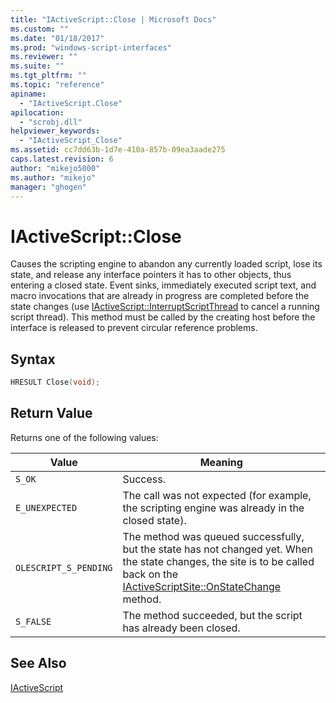 ```yaml
---
title: "IActiveScript::Close | Microsoft Docs"
ms.custom: ""
ms.date: "01/18/2017"
ms.prod: "windows-script-interfaces"
ms.reviewer: ""
ms.suite: ""
ms.tgt_pltfrm: ""
ms.topic: "reference"
apiname: 
  - "IActiveScript.Close"
apilocation: 
  - "scrobj.dll"
helpviewer_keywords: 
  - "IActiveScript_Close"
ms.assetid: cc7dd63b-1d7e-410a-857b-09ea3aade275
caps.latest.revision: 6
author: "mikejo5000"
ms.author: "mikejo"
manager: "ghogen"
---
```

# IActiveScript::Close
Causes the scripting engine to abandon any currently loaded script, lose its state, and release any interface pointers it has to other objects, thus entering a closed state. Event sinks, immediately executed script text, and macro invocations that are already in progress are completed before the state changes (use [IActiveScript::InterruptScriptThread](../../winscript/reference/iactivescript-interruptscriptthread.md) to cancel a running script thread). This method must be called by the creating host before the interface is released to prevent circular reference problems.  
  
## Syntax  
  
```cpp
HRESULT Close(void);  
```  
  
## Return Value  
 Returns one of the following values:  
  
|Value|Meaning|  
|-----------|-------------|  
|`S_OK`|Success.|  
|`E_UNEXPECTED`|The call was not expected (for example, the scripting engine was already in the closed state).|  
|`OLESCRIPT_S_PENDING`|The method was queued successfully, but the state has not changed yet. When the state changes, the site is to be called back on the [IActiveScriptSite::OnStateChange](../../winscript/reference/iactivescriptsite-onstatechange.md) method.|  
|`S_FALSE`|The method succeeded, but the script has already been closed.|  
  
## See Also  
 [IActiveScript](../../winscript/reference/iactivescript.md)